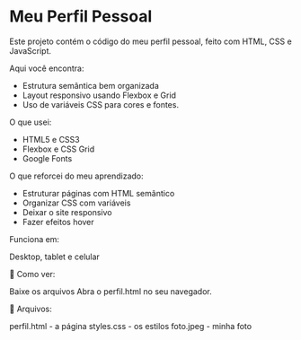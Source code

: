 # Meu Perfil Pessoal

Este projeto contém o código do meu perfil pessoal, feito com HTML, CSS e JavaScript.

Aqui você encontra:

- Estrutura semântica bem organizada
- Layout responsivo usando Flexbox e Grid
- Uso de variáveis CSS para cores e fontes.

O que usei:

- HTML5 e CSS3
- Flexbox e CSS Grid
- Google Fonts

O que reforcei do meu aprendizado:

- Estruturar páginas com HTML semântico
- Organizar CSS com variáveis
- Deixar o site responsivo
- Fazer efeitos hover

Funciona em:

Desktop, tablet e celular

🎯 Como ver:

Baixe os arquivos
Abra o perfil.html no seu navegador.

📁 Arquivos:

perfil.html - a página
styles.css - os estilos
foto.jpeg - minha foto
